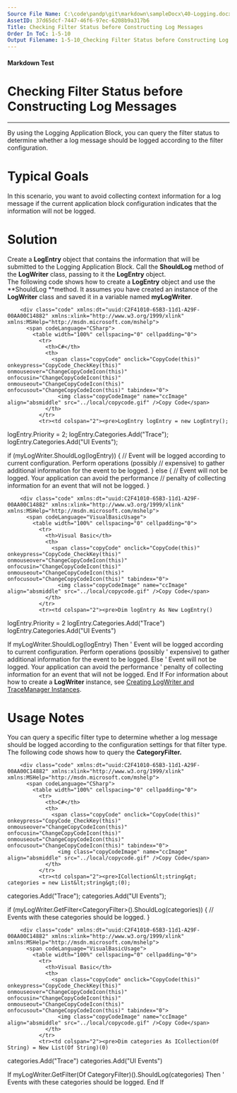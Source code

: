 ```yaml
---
Source File Name: C:\code\pandp\git\markdown\sampleDocx\40-Logging.docx
AssetID: 37d65dcf-7447-46f6-97ec-6208b9a317b6
Title: Checking Filter Status before Constructing Log Messages
Order In ToC: 1-5-10
Output Filename: 1-5-10_Checking Filter Status before Constructing Log Messages.markdown
---
```


#### Markdown Test ####
# Checking Filter Status before Constructing Log Messages #
----------

By using the Logging Application Block, you can query the filter status to determine whether a log message should be logged according to the filter configuration.   

# Typical Goals #
In this scenario, you want to avoid collecting context information for a log message if the current application block configuration indicates that the information will not be logged.  

# Solution #
Create a **LogEntry** object that contains the information that will be submitted to the Logging Application Block. Call the **ShouldLog** method of the **LogWriter** class, passing to it the **LogEntry** object.   
The following code shows how to create a **LogEntry** object and use the **ShouldLog **method. It assumes you have created an instance of the **LogWriter** class and saved it in a variable named **myLogWriter**.  

        <div class="code" xmlns:dt="uuid:C2F41010-65B3-11d1-A29F-00AA00C14882" xmlns:xlink="http://www.w3.org/1999/xlink" xmlns:MSHelp="http://msdn.microsoft.com/mshelp">
          <span codeLanguage="CSharp">
            <table width="100%" cellspacing="0" cellpadding="0">
              <tr>
                <th>C#</th>
                <th>
                  <span class="copyCode" onclick="CopyCode(this)" onkeypress="CopyCode_CheckKey(this)" onmouseover="ChangeCopyCodeIcon(this)" onfocusin="ChangeCopyCodeIcon(this)" onmouseout="ChangeCopyCodeIcon(this)" onfocusout="ChangeCopyCodeIcon(this)" tabindex="0">
                    <img class="copyCodeImage" name="ccImage" align="absmiddle" src="../local/copycode.gif" />Copy Code</span>
                </th>
              </tr>
              <tr><td colspan="2"><pre>LogEntry logEntry = new LogEntry();
logEntry.Priority = 2;
logEntry.Categories.Add("Trace");
logEntry.Categories.Add("UI Events");

if (myLogWriter.ShouldLog(logEntry))
{
  // Event will be logged according to current configuration. Perform operations (possibly
  // expensive) to gather additional information for the event to be logged. 
}
else
{
  // Event will not be logged. Your application can avoid the performance
  // penalty of collecting information for an event that will not be logged.
}
</pre></td></tr>
            </table>
          </span>
        </div>
      
        <div class="code" xmlns:dt="uuid:C2F41010-65B3-11d1-A29F-00AA00C14882" xmlns:xlink="http://www.w3.org/1999/xlink" xmlns:MSHelp="http://msdn.microsoft.com/mshelp">
          <span codeLanguage="VisualBasicUsage">
            <table width="100%" cellspacing="0" cellpadding="0">
              <tr>
                <th>Visual Basic</th>
                <th>
                  <span class="copyCode" onclick="CopyCode(this)" onkeypress="CopyCode_CheckKey(this)" onmouseover="ChangeCopyCodeIcon(this)" onfocusin="ChangeCopyCodeIcon(this)" onmouseout="ChangeCopyCodeIcon(this)" onfocusout="ChangeCopyCodeIcon(this)" tabindex="0">
                    <img class="copyCodeImage" name="ccImage" align="absmiddle" src="../local/copycode.gif" />Copy Code</span>
                </th>
              </tr>
              <tr><td colspan="2"><pre>Dim logEntry As New LogEntry()
logEntry.Priority = 2
logEntry.Categories.Add("Trace")
logEntry.Categories.Add("UI Events")

If myLogWriter.ShouldLog(logEntry) Then
  ' Event will be logged according to current configuration. Perform operations (possibly 
  ' expensive) to gather additional information for the event to be logged. 
Else
  ' Event will not be logged. Your application can avoid the performance
  ' penalty of collecting information for an event that will not be logged.
End If</pre></td></tr>
            </table>
          </span>
        </div>
      For information about how to create a **LogWriter** instance, see <a href="test-markdown_875469ce-1185-4690-9d1c-36d452bf6a4a.html" xmlns:dt="uuid:C2F41010-65B3-11d1-A29F-00AA00C14882" xmlns:xlink="http://www.w3.org/1999/xlink" xmlns:MSHelp="http://msdn.microsoft.com/mshelp">Creating LogWriter and TraceManager Instances</a>.  


# Usage Notes #
You can query a specific filter type to determine whether a log message should be logged according to the configuration settings for that filter type.  
The following code shows how to query the **CategoryFilter.**   

        <div class="code" xmlns:dt="uuid:C2F41010-65B3-11d1-A29F-00AA00C14882" xmlns:xlink="http://www.w3.org/1999/xlink" xmlns:MSHelp="http://msdn.microsoft.com/mshelp">
          <span codeLanguage="CSharp">
            <table width="100%" cellspacing="0" cellpadding="0">
              <tr>
                <th>C#</th>
                <th>
                  <span class="copyCode" onclick="CopyCode(this)" onkeypress="CopyCode_CheckKey(this)" onmouseover="ChangeCopyCodeIcon(this)" onfocusin="ChangeCopyCodeIcon(this)" onmouseout="ChangeCopyCodeIcon(this)" onfocusout="ChangeCopyCodeIcon(this)" tabindex="0">
                    <img class="copyCodeImage" name="ccImage" align="absmiddle" src="../local/copycode.gif" />Copy Code</span>
                </th>
              </tr>
              <tr><td colspan="2"><pre>ICollection&lt;string&gt; categories = new List&lt;string&gt;(0);
categories.Add("Trace");
categories.Add("UI Events");

if (myLogWriter.GetFilter&lt;CategoryFilter&gt;().ShouldLog(categories))
{
  // Events with these categories should be logged. 
}</pre></td></tr>
            </table>
          </span>
        </div>
      
        <div class="code" xmlns:dt="uuid:C2F41010-65B3-11d1-A29F-00AA00C14882" xmlns:xlink="http://www.w3.org/1999/xlink" xmlns:MSHelp="http://msdn.microsoft.com/mshelp">
          <span codeLanguage="VisualBasicUsage">
            <table width="100%" cellspacing="0" cellpadding="0">
              <tr>
                <th>Visual Basic</th>
                <th>
                  <span class="copyCode" onclick="CopyCode(this)" onkeypress="CopyCode_CheckKey(this)" onmouseover="ChangeCopyCodeIcon(this)" onfocusin="ChangeCopyCodeIcon(this)" onmouseout="ChangeCopyCodeIcon(this)" onfocusout="ChangeCopyCodeIcon(this)" tabindex="0">
                    <img class="copyCodeImage" name="ccImage" align="absmiddle" src="../local/copycode.gif" />Copy Code</span>
                </th>
              </tr>
              <tr><td colspan="2"><pre>Dim categories As ICollection(Of String) = New List(Of String)(0)
categories.Add("Trace")
categories.Add("UI Events")

If myLogWriter.GetFilter(Of CategoryFilter)().ShouldLog(categories) Then
  ' Events with these categories should be logged.
End If</pre></td></tr>
            </table>
          </span>
        </div>
      
